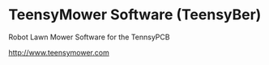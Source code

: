 # TeensyMower Software (TeensyBer)
 Robot Lawn Mower Software for the TennsyPCB
 
 http://www.teensymower.com
 
 
